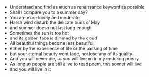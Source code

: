 - Understand and find as much as renaissance keyword as possible
- Shall I compare you to a summer day?
- You are more lovely and moderate
- Harsh wind disturb the delicate buds of May
- and summer doesn not last long enough
- Sometimes the sun is too hot
- and its golden face is dimmed by the cloud
- All beautiful things become less beautiful,
- either by the experience of life or the passing of time
- but your eternal beauty wont fade, nor lose any of its quality
- And you will never die, as you will live on in my enduring poetry
- As long as people are still alive to read poem, this sonnet will live
- and you will live in it